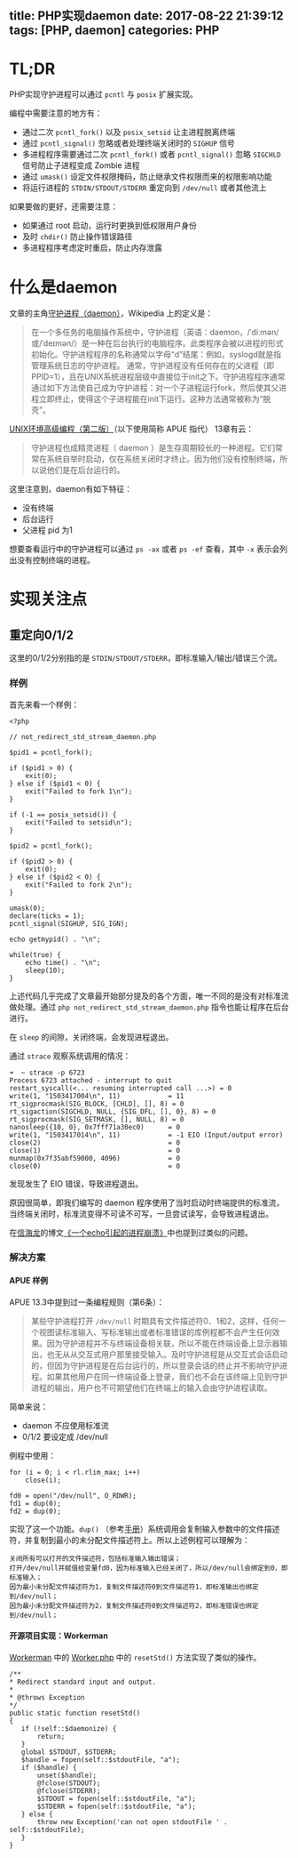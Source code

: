title: PHP实现daemon
date: 2017-08-22 21:39:12
tags: [PHP, daemon]
categories: PHP
---

# TL;DR

PHP实现守护进程可以通过 `pcntl` 与 `posix` 扩展实现。

编程中需要注意的地方有：

+ 通过二次 `pcntl_fork()` 以及 `posix_setsid` 让主进程脱离终端
+ 通过 `pcntl_signal()` 忽略或者处理终端关闭时的 `SIGHUP` 信号
+ 多进程程序需要通过二次 `pcntl_fork()` 或者 `pcntl_signal()` 忽略 `SIGCHLD` 信号防止子进程变成 Zombie 进程
+ 通过 `umask()` 设定文件权限掩码，防止继承文件权限而来的权限影响功能
+ 将运行进程的 `STDIN/STDOUT/STDERR` 重定向到 `/dev/null` 或者其他流上

如果要做的更好，还需要注意：

+ 如果通过 root 启动，运行时更换到低权限用户身份
+ 及时 `chdir()` 防止操作错误路径
+ 多进程程序考虑定时重启，防止内存泄露

<!-- more -->

# 什么是daemon

文章的主角[守护进程（daemon）](https://zh.wikipedia.org/wiki/%E5%AE%88%E6%8A%A4%E8%BF%9B%E7%A8%8B)，Wikipedia 上的定义是：

> 在一个多任务的电脑操作系统中，守护进程（英语：daemon，/ˈdiːmən/或/ˈdeɪmən/）是一种在后台执行的电脑程序。此类程序会被以进程的形式初始化。守护进程程序的名称通常以字母“d”结尾：例如，syslogd就是指管理系统日志的守护进程。
通常，守护进程没有任何存在的父进程（即PPID=1），且在UNIX系统进程层级中直接位于init之下。守护进程程序通常通过如下方法使自己成为守护进程：对一个子进程运行fork，然后使其父进程立即终止，使得这个子进程能在init下运行。这种方法通常被称为“脱壳”。

[UNIX环境高级编程（第二版）](https://book.douban.com/subject/1788421/)（以下使用简称 APUE 指代） 13章有云：

> 守护进程也成精灵进程（ daemon ）是生存周期较长的一种进程。它们常常在系统自举时启动，仅在系统关闭时才终止。因为他们没有控制终端，所以说他们是在后台运行的。

这里注意到，daemon有如下特征：

+ 没有终端
+ 后台运行
+ 父进程 pid 为1

想要查看运行中的守护进程可以通过 `ps -ax` 或者 `ps -ef` 查看，其中 `-x` 表示会列出没有控制终端的进程。

# 实现关注点

## 重定向0/1/2

这里的0/1/2分别指的是 `STDIN/STDOUT/STDERR`，即标准输入/输出/错误三个流。

### 样例

首先来看一个样例：

```
<?php

// not_redirect_std_stream_daemon.php

$pid1 = pcntl_fork();

if ($pid1 > 0) {
    exit(0);
} else if ($pid1 < 0) {
    exit("Failed to fork 1\n");
}

if (-1 == posix_setsid()) {
    exit("Failed to setsid\n");
}

$pid2 = pcntl_fork();

if ($pid2 > 0) {
    exit(0);
} else if ($pid2 < 0) {
    exit("Failed to fork 2\n");
}

umask(0);
declare(ticks = 1);
pcntl_signal(SIGHUP, SIG_IGN);

echo getmypid() . "\n";

while(true) {
    echo time() . "\n";
    sleep(10);
}
```

上述代码几乎完成了文章最开始部分提及的各个方面，唯一不同的是没有对标准流做处理。通过 `php not_redirect_std_stream_daemon.php` 指令也能让程序在后台进行。

在 `sleep` 的间隙，关闭终端，会发现进程退出。

通过 `strace` 观察系统调用的情况：

```
➜  ~ strace -p 6723
Process 6723 attached - interrupt to quit
restart_syscall(<... resuming interrupted call ...>) = 0
write(1, "1503417004\n", 11)            = 11
rt_sigprocmask(SIG_BLOCK, [CHLD], [], 8) = 0
rt_sigaction(SIGCHLD, NULL, {SIG_DFL, [], 0}, 8) = 0
rt_sigprocmask(SIG_SETMASK, [], NULL, 8) = 0
nanosleep({10, 0}, 0x7fff71a30ec0)      = 0
write(1, "1503417014\n", 11)            = -1 EIO (Input/output error)
close(2)                                = 0
close(1)                                = 0
munmap(0x7f35abf59000, 4096)            = 0
close(0)                                = 0
```

发现发生了 EIO 错误，导致进程退出。

原因很简单，即我们编写的 daemon 程序使用了当时启动时终端提供的标准流，当终端关闭时，标准流变得不可读不可写，一旦尝试读写，会导致进程退出。

在[信海龙](http://www.bo56.com/)的博文[《一个echo引起的进程崩溃》](http://www.bo56.com/%E4%B8%80%E4%B8%AAecho%E5%BC%95%E8%B5%B7%E7%9A%84%E8%BF%9B%E7%A8%8B%E5%B4%A9%E6%BA%83/)中也提到过类似的问题。

### 解决方案

#### APUE 样例

APUE 13.3中提到过一条编程规则（第6条）：

> 某些守护进程打开 `/dev/null` 时期具有文件描述符0、1和2，这样，任何一个视图读标准输入、写标准输出或者标准错误的库例程都不会产生任何效果。因为守护进程并不与终端设备相关联，所以不能在终端设备上显示器输出，也无从从交互式用户那里接受输入。及时守护进程是从交互式会话启动的，但因为守护进程是在后台运行的，所以登录会话的终止并不影响守护进程。如果其他用户在同一终端设备上登录，我们也不会在该终端上见到守护进程的输出，用户也不可期望他们在终端上的输入会由守护进程读取。

简单来说：

+ daemon 不应使用标准流
+ 0/1/2 要设定成 /dev/null

例程中使用：

```
for (i = 0; i < rl.rlim_max; i++)
	close(i);

fd0 = open("/dev/null", O_RDWR);
fd1 = dup(0);
fd2 = dup(0);
```

实现了这一个功能。`dup()` （参考[手册](http://man7.org/linux/man-pages/man2/dup.2.html)）系统调用会复制输入参数中的文件描述符，并复制到最小的未分配文件描述符上。所以上述例程可以理解为：

```
关闭所有可以打开的文件描述符，包括标准输入输出错误；
打开/dev/null并赋值给变量fd0，因为标准输入已经关闭了，所以/dev/null会绑定到0，即标准输入；
因为最小未分配文件描述符为1，复制文件描述符0到文件描述符1，即标准输出也绑定到/dev/null；
因为最小未分配文件描述符为2，复制文件描述符0到文件描述符2，即标准错误也绑定到/dev/null；
```

#### 开源项目实现：Workerman

[Workerman](https://github.com/walkor/Workerman) 中的 [Worker.php](https://github.com/walkor/Workerman/blob/801d914/Worker.php) 中的 `resetStd()` 方法实现了类似的操作。

```
/**
* Redirect standard input and output.
*
* @throws Exception
*/
public static function resetStd()
{
   if (!self::$daemonize) {
       return;
   }
   global $STDOUT, $STDERR;
   $handle = fopen(self::$stdoutFile, "a");
   if ($handle) {
       unset($handle);
       @fclose(STDOUT);
       @fclose(STDERR);
       $STDOUT = fopen(self::$stdoutFile, "a");
       $STDERR = fopen(self::$stdoutFile, "a");
   } else {
       throw new Exception('can not open stdoutFile ' . self::$stdoutFile);
   }
}
```


